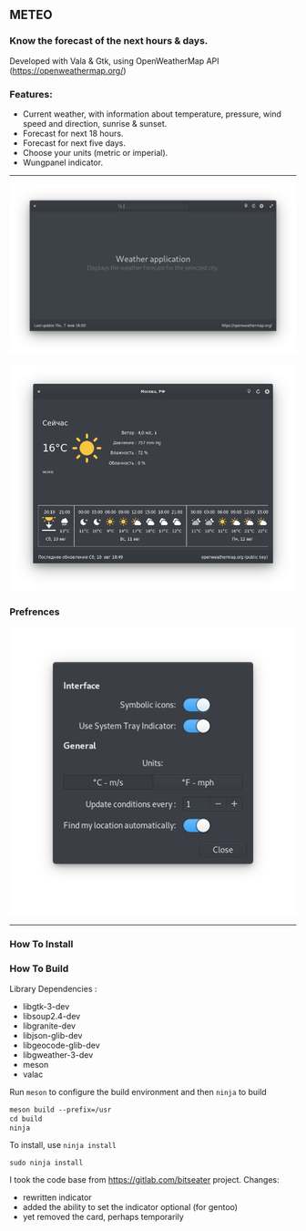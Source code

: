 ## METEO

### Know the forecast of the next hours & days.

Developed with Vala & Gtk, using OpenWeatherMap API (https://openweathermap.org/)

### Features:

- Current weather, with information about temperature, pressure, wind speed and direction, sunrise & sunset.
- Forecast for next 18 hours.
- Forecast for next five days.
- Choose your units (metric or imperial).
- Wungpanel indicator.

----

![Screenshot](data/screenshot3.png)

![Screenshot](data/screenshot1.png)  

### Prefrences
![Screenshot](data/screenshot2.png)

---

### How To Install

### How To Build

Library Dependencies :

- libgtk-3-dev
- libsoup2.4-dev
- libgranite-dev
- libjson-glib-dev
- libgeocode-glib-dev
- libgweather-3-dev
- meson
- valac

Run `meson` to configure the build environment and then `ninja` to build

    meson build --prefix=/usr
    cd build
    ninja

To install, use `ninja install`

    sudo ninja install


I took the code base from https://gitlab.com/bitseater project. Changes:
- rewritten indicator
- added the ability to set the indicator optional (for gentoo)
- yet removed the card, perhaps temporarily
